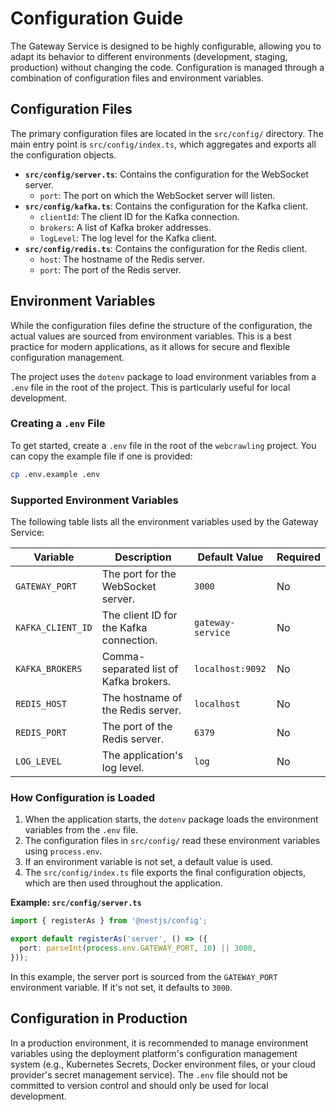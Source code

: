 # Configuration Guide

The Gateway Service is designed to be highly configurable, allowing you to adapt its behavior to different environments (development, staging, production) without changing the code. Configuration is managed through a combination of configuration files and environment variables.

## Configuration Files

The primary configuration files are located in the `src/config/` directory. The main entry point is `src/config/index.ts`, which aggregates and exports all the configuration objects.

- **`src/config/server.ts`**: Contains the configuration for the WebSocket server.
  - `port`: The port on which the WebSocket server will listen.
- **`src/config/kafka.ts`**: Contains the configuration for the Kafka client.
  - `clientId`: The client ID for the Kafka connection.
  - `brokers`: A list of Kafka broker addresses.
  - `logLevel`: The log level for the Kafka client.
- **`src/config/redis.ts`**: Contains the configuration for the Redis client.
  - `host`: The hostname of the Redis server.
  - `port`: The port of the Redis server.

## Environment Variables

While the configuration files define the structure of the configuration, the actual values are sourced from environment variables. This is a best practice for modern applications, as it allows for secure and flexible configuration management.

The project uses the `dotenv` package to load environment variables from a `.env` file in the root of the project. This is particularly useful for local development.

### Creating a `.env` File

To get started, create a `.env` file in the root of the `webcrawling` project. You can copy the example file if one is provided:

```bash
cp .env.example .env
```

### Supported Environment Variables

The following table lists all the environment variables used by the Gateway Service:

| Variable          | Description                             | Default Value     | Required |
| ----------------- | --------------------------------------- | ----------------- | -------- |
| `GATEWAY_PORT`    | The port for the WebSocket server.      | `3000`            | No       |
| `KAFKA_CLIENT_ID` | The client ID for the Kafka connection. | `gateway-service` | No       |
| `KAFKA_BROKERS`   | Comma-separated list of Kafka brokers.  | `localhost:9092`  | No       |
| `REDIS_HOST`      | The hostname of the Redis server.       | `localhost`       | No       |
| `REDIS_PORT`      | The port of the Redis server.           | `6379`            | No       |
| `LOG_LEVEL`       | The application's log level.            | `log`             | No       |

### How Configuration is Loaded

1.  When the application starts, the `dotenv` package loads the environment variables from the `.env` file.
2.  The configuration files in `src/config/` read these environment variables using `process.env`.
3.  If an environment variable is not set, a default value is used.
4.  The `src/config/index.ts` file exports the final configuration objects, which are then used throughout the application.

**Example: `src/config/server.ts`**

```typescript
import { registerAs } from '@nestjs/config';

export default registerAs('server', () => ({
  port: parseInt(process.env.GATEWAY_PORT, 10) || 3000,
}));
```

In this example, the server port is sourced from the `GATEWAY_PORT` environment variable. If it's not set, it defaults to `3000`.

## Configuration in Production

In a production environment, it is recommended to manage environment variables using the deployment platform's configuration management system (e.g., Kubernetes Secrets, Docker environment files, or your cloud provider's secret management service). The `.env` file should not be committed to version control and should only be used for local development.
